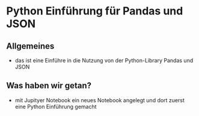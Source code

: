 # Python Einführung für Pandas und JSON
## Allgemeines
- das ist eine Einführe in die Nutzung von der Python-Library Pandas und JSON
## Was haben wir getan?
- mit Jupityer Notebook ein neues Notebook angelegt und dort zuerst eine Python Einführung gemacht
